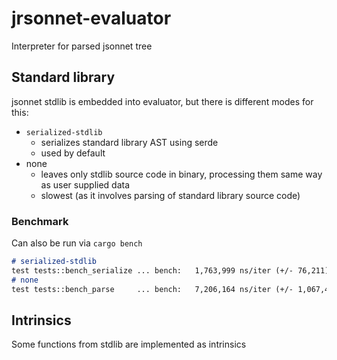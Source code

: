 # jrsonnet-evaluator

Interpreter for parsed jsonnet tree

## Standard library

jsonnet stdlib is embedded into evaluator, but there is different modes for this:

- `serialized-stdlib`
  - serializes standard library AST using serde
  - used by default
- none
  - leaves only stdlib source code in binary, processing them same way as user supplied data
  - slowest (as it involves parsing of standard library source code)

### Benchmark

Can also be run via `cargo bench`

```markdown
# serialized-stdlib
test tests::bench_serialize ... bench:   1,763,999 ns/iter (+/- 76,211)
# none
test tests::bench_parse     ... bench:   7,206,164 ns/iter (+/- 1,067,418)
```

## Intrinsics

Some functions from stdlib are implemented as intrinsics
